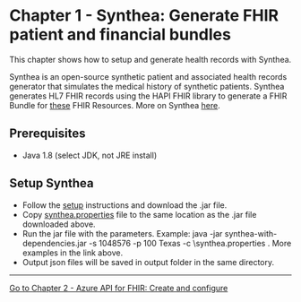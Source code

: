 # Chapter 1 - Synthea: Generate FHIR patient and financial bundles

This chapter shows how to setup and generate health records with Synthea.

Synthea is an open-source synthetic patient and associated health records generator that simulates the medical history of synthetic patients.
Synthea generates HL7 FHIR records using the HAPI FHIR library to generate a FHIR Bundle for [these](https://github.com/synthetichealth/synthea/wiki/HL7-FHIR) FHIR Resources.
More on Synthea [here](https://github.com/synthetichealth/synthea).

## Prerequisites
* Java 1.8 (select JDK, not JRE install)

## Setup Synthea
* Follow the [setup](https://github.com/synthetichealth/synthea/wiki/Basic-Setup-and-Running) instructions and download the .jar file.
* Copy [synthea.properties](./synthea.properties) file to the same location as the .jar file downloaded above.
* Run the jar file with the parameters. Example: java -jar synthea-with-dependencies.jar -s 1048576 -p 100 Texas -c <path>\synthea.properties . More examples in the link above.
* Output json files will be saved in output folder in the same directory.

***

[Go to Chapter 2 - Azure API for FHIR: Create and configure](../Chapter2-AzureAPIforFHIR/ReadMe.md)
